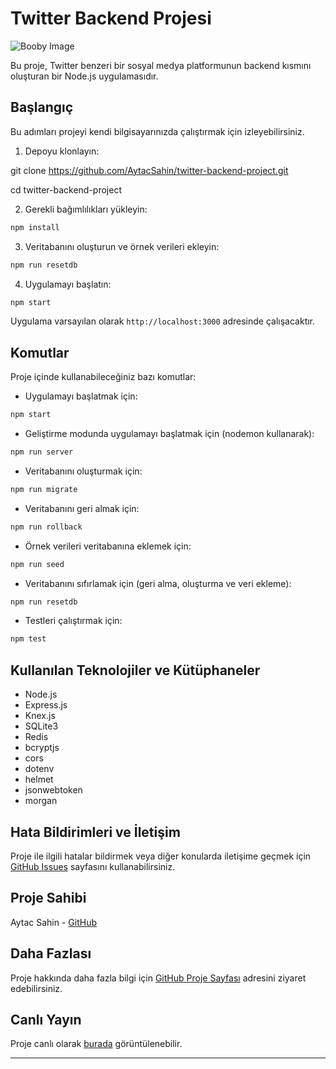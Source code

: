 # Twitter Backend Projesi

![Booby Image](https://www.freepnglogos.com/uploads/twitter-logo-png/twitter-bird-symbols-png-logo-0.png)

Bu proje, Twitter benzeri bir sosyal medya platformunun backend kısmını oluşturan bir Node.js uygulamasıdır.

## Başlangıç

Bu adımları projeyi kendi bilgisayarınızda çalıştırmak için izleyebilirsiniz.

1. Depoyu klonlayın:

git clone https://github.com/AytacSahin/twitter-backend-project.git

cd twitter-backend-project

2. Gerekli bağımlılıkları yükleyin:
```bash
npm install
```

3. Veritabanını oluşturun ve örnek verileri ekleyin:
```bash
npm run resetdb
```

4. Uygulamayı başlatın:
```bash
npm start
```
Uygulama varsayılan olarak `http://localhost:3000` adresinde çalışacaktır.

## Komutlar

Proje içinde kullanabileceğiniz bazı komutlar:

- Uygulamayı başlatmak için:

```bash
npm start
```

- Geliştirme modunda uygulamayı başlatmak için (nodemon kullanarak):
```bash
npm run server
```

- Veritabanını oluşturmak için:
```bash
npm run migrate
```

- Veritabanını geri almak için:
```bash
npm run rollback
```

- Örnek verileri veritabanına eklemek için:
```bash
npm run seed
```

- Veritabanını sıfırlamak için (geri alma, oluşturma ve veri ekleme):
```bash
npm run resetdb
```

- Testleri çalıştırmak için:

```bash
npm test
```

## Kullanılan Teknolojiler ve Kütüphaneler

- Node.js
- Express.js
- Knex.js
- SQLite3
- Redis
- bcryptjs
- cors
- dotenv
- helmet
- jsonwebtoken
- morgan

## Hata Bildirimleri ve İletişim

Proje ile ilgili hatalar bildirmek veya diğer konularda iletişime geçmek için [GitHub Issues](https://github.com/AytacSahin/twitter-backend-project/issues) sayfasını kullanabilirsiniz.

## Proje Sahibi

Aytac Sahin - [GitHub](https://github.com/AytacSahin)

## Daha Fazlası

Proje hakkında daha fazla bilgi için [GitHub Proje Sayfası](https://github.com/AytacSahin/twitter-backend-project#readme) adresini ziyaret edebilirsiniz.

## Canlı Yayın

Proje canlı olarak [burada](https://aytacsahin-twitter-backend.onrender.com/) görüntülenebilir.

---